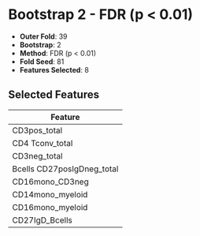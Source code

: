 # Bootstrap 2 - FDR (p < 0.01)

- **Outer Fold**: 39
- **Bootstrap**: 2
- **Method**: FDR (p < 0.01)
- **Fold Seed**: 81
- **Features Selected**: 8

## Selected Features

| Feature |
|---------|
| CD3pos_total |
| CD4 Tconv_total |
| CD3neg_total |
| Bcells CD27posIgDneg_total |
| CD16mono_CD3neg |
| CD14mono_myeloid |
| CD16mono_myeloid |
| CD27IgD_Bcells |
